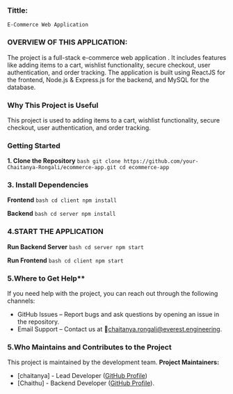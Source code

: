 ### Tittle:
    E-Commerce Web Application
### OVERVIEW OF THIS APPLICATION:
The project is a full-stack e-commerce web application .
It includes features like adding items to a cart, wishlist functionality, secure checkout, user authentication, and order tracking.
The application is built using ReactJS for the frontend, Node.js & Express.js for the backend, and MySQL for the database.
 ### Why This Project is Useful
This project is used to adding items to a cart, wishlist functionality, secure checkout, user authentication, and order tracking.

### Getting Started
 **1. Clone the Repository**
`bash
git clone https://github.com/your-Chaitanya-Rongali/ecommerce-app.git
cd ecommerce-app
`

### 3. Install Dependencies
**Frontend**
`bash
cd client
npm install
`  

 **Backend**
`bash
cd server
npm install`

### 4.START THE APPLICATION
**Run Backend Server**
`bash
cd server
npm start
` 

 **Run Frontend**
`bash
cd client
npm start`  

### 5.Where to Get Help**
If you need help with the project, you can reach out through the following channels:
- GitHub Issues – Report bugs and ask questions by opening an issue in the repository.
- Email Support – Contact us at 📧chaitanya.rongali@everest.engineering.
### 5.Who Maintains and Contributes to the Project
This project is maintained by the  development team.
**Project Maintainers:**
- [chaitanya] - Lead Developer ([GitHub Profile](https://github.com/chaitanya-rongali))
- [Chaithu] - Backend Developer ([GitHub Profile](https://github.com/chaithu)).


